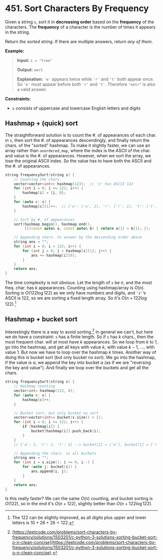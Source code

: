 # 451. Sort Characters By Frequency

Given a string `s`, sort it in **decreasing order** based on the **frequency** of the characters. The **frequency** of a character is the number of times it appears in the string.

Return *the sorted string*. If there are multiple answers, return *any of them*.


**Example:**

> **Input:** `s = "tree"`
>
> **Output:** `eert`
>
> **Explanation:** `'e'` appears twice while `'r'` and `'t'` both appear once.
So `'e'` must appear before both `'r'` and `'t'`. Therefore `"eetr"` is also a valid answer.


**Constraints:**

* `s` consists of uppercase and lowercase English letters and digits


## Hashmap + (quick) sort

The straightforward solution is to count the #. of appearances of each char. in `s`, then sort the #. of appearances descendingly, and finally return the chars. of the "sorted" hashmap. To make it slightly faster, we can use an array rather than `unordered_map`, where the index is the ASCII of the char. and value is the #. of appearances. However, when we sort the array, we lose the original ASCII index. So the value has to have both the ASCII and the #. of appearances.


```cpp
string frequencySort(string s) {
    // Counting the chars.
    vector<vector<int>> hashmap(123);  // 'z' has ASCII 122
    for (int i = 0; i <= 122; i++) {
        hashmap[i] = {i, 0};
    }
    for (auto c: s) {
        hashmap[c][1]++;  // {'e': ['e', 2], 'r': ['r', 1], 't': ['t', 1]
    }

    // Sort by #. of appearances
    sort(hashmap.begin(), hashmap.end(),
         [](const auto& a, const auto& b) { return a[1] > b[1]; });

    // Appending chars. to answer by the descending order above
    string ans = "";
    for (int i = 0; i < 122; i++) {
        for (int j = 0; j < hashmap[i][1]; j++) {
            ans += hashmap[i][0];
        }
    }
    return ans;
}
```

The time complexity is not obvious. Let the length of `s` be $n$, and the most freq. char. has $k$ appearances. Counting using hashmap/array is $O(n)$. Sorting is $O(122\log 122)$ as we only have numbers and digits, and `'z'`’s ASCII is 122, so we are sorting a fixed length array. So it's $O(n + 122\log 122)$.[^122]

[^122]: The 122 can be slightly improved, as all digits plus upper and lower letters is $10 + 26 + 26 < 122$.


## Hashmap + bucket sort

Interestingly there is a way to avoid sorting.[^source] In general we can't, but here we do have a constraint: `s` has a finite length. So if `s` has $k$ chars., then the most frequent char. will at most have $k$ appearances. So we loop from $k$ to $1$, go into the hashmap, and get all keys with value $k$, with value $k - 1$, ..., with value $1$. But now we have to loop over the hashmap $k$ times. Another way of doing this is bucket sort (but only bucket no sort). We go into the hashmap, if the value is $a$, we append the key into bucket $a$ (as if we are "reversing the key and value"). And finally we loop over the buckets and get all the chars.

[^source]: [https://leetcode.com/problems/sort-characters-by-frequency/solutions/1503201/c-python-3-solutions-sorting-bucket-sort-o-n-clean-concise](https://leetcode.com/problems/sort-characters-by-frequency/solutions/1503201/c-python-3-solutions-sorting-bucket-sort-o-n-clean-concise).


```cpp
string frequencySort(string s) {
    // Hashmap counting
    vector<int> hashmap(123, 0);
    for (auto c: s) {
        hashmap[c]++;
    }

    // Bucket sort, but only bucket no sort
    vector<vector<int>> bucket(s.size() + 1);
    for (int i = 0; i <= 122; i++) {
        if (hashmap[i]) {
            bucket[hashmap[i]].push_back(i);
        }
    }
    // {'e': 2, 'r': 1, 't': 1} --> bucket[2] = ['e'], bucket[1] = ['r', 't']

    // Appending the chars. in all buckets
    string ans = "";
    for (int i = s.size(); i >= 0; i--) {
        for (auto j: bucket[i]) {
            ans.append(i, j);
        }
    }
    return ans;
}
```

Is this really faster? We can the same $O(n)$ counting, and bucket sorting is $O(122)$, so in the end it's $O(n + 122)$, slightly better than $O(n + 122\log 122)$.
